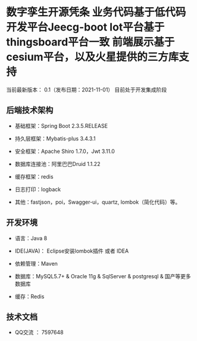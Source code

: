 数字孪生开源凭条
业务代码基于低代码开发平台Jeecg-boot
Iot平台基于thingsboard平台一致
前端展示基于cesium平台，以及火星提供的三方库支持
===============

当前最新版本： 0.1（发布日期：2021-11-01）
目前处于开发集成阶段


## 后端技术架构
- 基础框架：Spring Boot 2.3.5.RELEASE

- 持久层框架：Mybatis-plus 3.4.3.1

- 安全框架：Apache Shiro 1.7.0，Jwt 3.11.0

- 数据库连接池：阿里巴巴Druid 1.1.22

- 缓存框架：redis

- 日志打印：logback

- 其他：fastjson，poi，Swagger-ui，quartz, lombok（简化代码）等。



## 开发环境

- 语言：Java 8

- IDE(JAVA)： Eclipse安装lombok插件 或者 IDEA

- 依赖管理：Maven

- 数据库：MySQL5.7+  &  Oracle 11g & SqlServer & postgresql & 国产等更多数据库

- 缓存：Redis


## 技术文档


- QQ交流 ： 7597648


